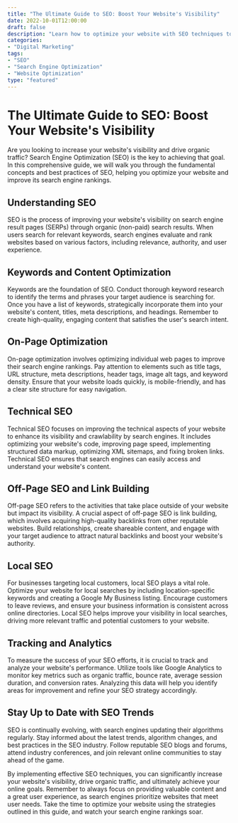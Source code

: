 ```yaml
---
title: "The Ultimate Guide to SEO: Boost Your Website's Visibility"
date: 2022-10-01T12:00:00
draft: false
description: "Learn how to optimize your website with SEO techniques to improve visibility on search engines."
categories:
- "Digital Marketing"
tags:
- "SEO"
- "Search Engine Optimization"
- "Website Optimization"
type: "featured"
---
```


# The Ultimate Guide to SEO: Boost Your Website's Visibility

Are you looking to increase your website's visibility and drive organic traffic? Search Engine Optimization (SEO) is the key to achieving that goal. In this comprehensive guide, we will walk you through the fundamental concepts and best practices of SEO, helping you optimize your website and improve its search engine rankings.

## Understanding SEO

SEO is the process of improving your website's visibility on search engine result pages (SERPs) through organic (non-paid) search results. When users search for relevant keywords, search engines evaluate and rank websites based on various factors, including relevance, authority, and user experience.

## Keywords and Content Optimization

Keywords are the foundation of SEO. Conduct thorough keyword research to identify the terms and phrases your target audience is searching for. Once you have a list of keywords, strategically incorporate them into your website's content, titles, meta descriptions, and headings. Remember to create high-quality, engaging content that satisfies the user's search intent.

## On-Page Optimization

On-page optimization involves optimizing individual web pages to improve their search engine rankings. Pay attention to elements such as title tags, URL structure, meta descriptions, header tags, image alt tags, and keyword density. Ensure that your website loads quickly, is mobile-friendly, and has a clear site structure for easy navigation.

## Technical SEO

Technical SEO focuses on improving the technical aspects of your website to enhance its visibility and crawlability by search engines. It includes optimizing your website's code, improving page speed, implementing structured data markup, optimizing XML sitemaps, and fixing broken links. Technical SEO ensures that search engines can easily access and understand your website's content.

## Off-Page SEO and Link Building

Off-page SEO refers to the activities that take place outside of your website but impact its visibility. A crucial aspect of off-page SEO is link building, which involves acquiring high-quality backlinks from other reputable websites. Build relationships, create shareable content, and engage with your target audience to attract natural backlinks and boost your website's authority.

## Local SEO

For businesses targeting local customers, local SEO plays a vital role. Optimize your website for local searches by including location-specific keywords and creating a Google My Business listing. Encourage customers to leave reviews, and ensure your business information is consistent across online directories. Local SEO helps improve your visibility in local searches, driving more relevant traffic and potential customers to your website.

## Tracking and Analytics

To measure the success of your SEO efforts, it is crucial to track and analyze your website's performance. Utilize tools like Google Analytics to monitor key metrics such as organic traffic, bounce rate, average session duration, and conversion rates. Analyzing this data will help you identify areas for improvement and refine your SEO strategy accordingly.

## Stay Up to Date with SEO Trends

SEO is continually evolving, with search engines updating their algorithms regularly. Stay informed about the latest trends, algorithm changes, and best practices in the SEO industry. Follow reputable SEO blogs and forums, attend industry conferences, and join relevant online communities to stay ahead of the game.

By implementing effective SEO techniques, you can significantly increase your website's visibility, drive organic traffic, and ultimately achieve your online goals. Remember to always focus on providing valuable content and a great user experience, as search engines prioritize websites that meet user needs. Take the time to optimize your website using the strategies outlined in this guide, and watch your search engine rankings soar.
